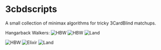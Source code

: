 # 3cbdscripts
A small collection of minimax algorithms for tricky 3CardBlind matchups.

Hangarback Walkers:
![HBW](https://cards.scryfall.io/large/front/2/d/2d2c323f-eecd-4560-a128-ab513d231552.jpg?1690005486)
![HBW](https://cards.scryfall.io/large/front/2/d/2d2c323f-eecd-4560-a128-ab513d231552.jpg?1690005486)
![Land](https://cards.scryfall.io/large/front/7/1/71624139-a255-48be-93ca-594a4beba487.jpg?1562429861)

![HBW](https://cards.scryfall.io/large/front/7/1/71624139-a255-48be-93ca-594a4beba487.jpg?1562429861)
![Elixir](https://cards.scryfall.io/normal/front/6/7/6741ab27-9e1f-4aa5-96b9-b450eda7c5c2.jpg?1625978606)
![Land](https://cards.scryfall.io/large/front/7/1/71624139-a255-48be-93ca-594a4beba487.jpg?1562429861)
